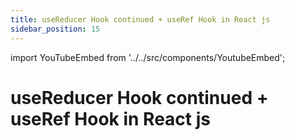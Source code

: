 ```yaml
---
title: useReducer Hook continued + useRef Hook in React js
sidebar_position: 15
---
```


import YouTubeEmbed from '../../src/components/YoutubeEmbed';

# useReducer Hook continued + useRef Hook in React js

<YouTubeEmbed videoId="YxDi2Epo8QM" />
